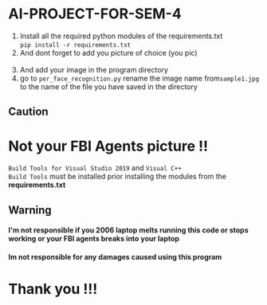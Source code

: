 # AI-PROJECT-FOR-SEM-4
<ol>
  <li>Install all the required python modules of the requirements.txt <br>
    <code>pip install -r requirements.txt</code> </li>

  <li>And dont forget to add you picture of choice (you pic) </li><br>
  
  <li>And add your image in the program directory</li>
  <li>go to <code>per_face_recognition.py</code> rename the image name from<code>sample1.jpg</code> to the name of the file you have saved in the directory
</ol>

## Caution
 # Not your FBI Agents picture !!
<code>Build Tools for Visual Studio 2019</code> and <code>Visual C++ Build Tools</code> must be installed prior installing the modules from the <b>requirements.txt</b>

## Warning 
#### I'm not responsible if you 2006 laptop melts running this code or stops working or your FBI agents breaks into your laptop 
#### Im not responsible for any damages caused using this program

# Thank you !!!

